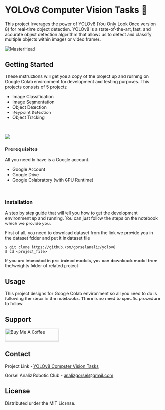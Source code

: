 # YOLOv8 Computer Vision Tasks 🚀


This project leverages the power of YOLOv8 (You Only Look Once version 8) for real-time object detection. YOLOv8 is a state-of-the-art, fast, and accurate object detection algorithm that allows us to detect and classify multiple objects within images or video frames.

![MasterHead](https://miro.medium.com/v2/resize:fit:752/1*NIJb0RLUPyucJo_Z9yTPrA.png)



## Getting Started

These instructions will get you a copy of the project up and running on Google Colab environment for development and testing purposes. This projects consists of 5 projects:

* Image Classification
* Image Segmentation
* Object Detection
* Keypoint Detection
* Object Tracking

<br/>

![](https://github.com/gorselanaliz/yolov8/blob/main/projects.gif)
  <br/>


### Prerequisites

All you need to have is a Google account.

* Google Account
* Google Drive
* Google Colabratory (with GPU Runtime)

<br/>

### Installation

A step by step guide that will tell you how to get the development environment up and running. You can just follow the steps on the notebook which we provide you. 

First of all, you need to download dataset from the link we provide you in the dataset folder and put it in dataset file

```
$ git clone https://github.com/gorselanaliz/yolov8
$ cd <project_file>
```
If you are interested in pre-trained models, you can downloads model from the/weights folder of related project

## Usage

This project designs for Google Colab environment so all you need to do is following the steps in the notebooks.
There is no need to specific procedure to follow.

## Support

<a href="https://www.buymeacoffee.com/gorselanaliz" target="_blank"><img src="https://www.buymeacoffee.com/assets/img/custom_images/purple_img.png" alt="Buy Me A Coffee" style="height: 41px !important;width: 174px !important;box-shadow: 0px 3px 2px 0px rgba(190, 190, 190, 0.5) !important;-webkit-box-shadow: 0px 3px 2px 0px rgba(190, 190, 190, 0.5) !important;" ></a>


<!-- CONTACT -->
## Contact

Project Link - [YOLOv8 Computer Vision Tasks](https://github.com/gorselanaliz/yolov8)

Gorsel Analiz Robotic Club -  analizgorsel@gmail.com

<!-- LICENSE -->
## License
Distributed under the MIT License.

